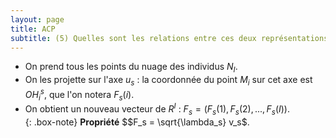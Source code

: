 ```yaml
---
layout: page
title: ACP
subtitle: (5) Quelles sont les relations entre ces deux représentations approchées ? 
---
```


* On prend tous les points du nuage des individus $N_I$.
* On les projette sur l'axe $u_s$ : la coordonnée du point $M_i$ sur cet axe est $OH^s_i$, que l'on notera $F_s(i)$.
* On obtient un nouveau vecteur de $R^I$ : $F_s = (F_s(1),F_s(2),...,F_s(I))$.   
{: .box-note}
**Propriété** $$F_s = \sqrt{\lambda_s} v_s$. 

